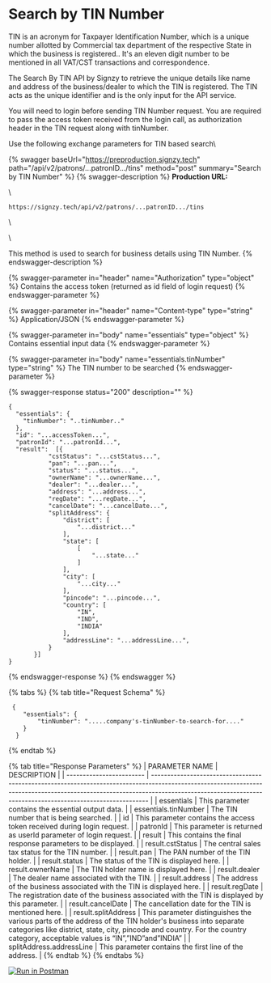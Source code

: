 # Search by TIN Number

TIN is an acronym for Taxpayer Identification Number, which is a unique number allotted by Commercial tax department of the respective State in which the business is registered.. It's an eleven digit number to be mentioned in all VAT/CST transactions and correspondence.&#x20;

The Search By TIN API by Signzy to retrieve the unique details like name and address of the business/dealer to which the TIN is registered. The TIN acts as the unique identifier and is the only input for the API service.

You will need to login before sending TIN Number request. You are required to pass the access token received from the login call, as authorization header in the TIN request along with tinNumber.

Use the following exchange parameters for TIN based search\


{% swagger baseUrl="https://preproduction.signzy.tech" path="/api/v2/patrons/...patronID.../tins" method="post" summary="Search by TIN Number" %}
{% swagger-description %}
**Production URL:**

\




`https://signzy.tech/api/v2/patrons/...patronID.../tins`



\




\


This method is used to search for business details using TIN Number.
{% endswagger-description %}

{% swagger-parameter in="header" name="Authorization" type="object" %}
Contains the access token (returned as id field of login request)
{% endswagger-parameter %}

{% swagger-parameter in="header" name="Content-type" type="string" %}
Application/JSON
{% endswagger-parameter %}

{% swagger-parameter in="body" name="essentials" type="object" %}
Contains essential input data
{% endswagger-parameter %}

{% swagger-parameter in="body" name="essentials.tinNumber" type="string" %}
The TIN number to be searched
{% endswagger-parameter %}

{% swagger-response status="200" description="" %}
```
{
  "essentials": {
    "tinNumber": "..tinNumber.."
  },
  "id": "...accessToken...",
  "patronId": "...patronId...",
  "result":  [{
           "cstStatus": "...cstStatus...",
           "pan": "...pan...",
           "status": "...status...",
           "ownerName": "...ownerName...",
           "dealer": "...dealer...",
           "address": "...address...",
           "regDate": "...regDate...",
           "cancelDate": "...cancelDate...",
           "splitAddress": {
               "district": [
                   "...district..."
               ],
               "state": [
                   [
                       "...state..."
                   ]
               ],
               "city": [
                   "...city..."
               ],
               "pincode": "...pincode...",
               "country": [
                   "IN",
                   "IND",
                   "INDIA"
               ],
               "addressLine": "...addressLine...",
           }
       }]
}
```
{% endswagger-response %}
{% endswagger %}

{% tabs %}
{% tab title="Request Schema" %}
```
 {
    "essentials": {
    	"tinNumber": ".....company's-tinNumber-to-search-for...."
    }
  }
```
{% endtab %}

{% tab title="Response Parameters" %}
| PARAMETER NAME           | DESCRIPTION                                                                                                                                                                                                                               |
| ------------------------ | ----------------------------------------------------------------------------------------------------------------------------------------------------------------------------------------------------------------------------------------- |
| essentials               | This parameter contains the essential output data.                                                                                                                                                                                        |
| essentials.tinNumber     | The TIN number that is being searched.                                                                                                                                                                                                    |
| id                       | This parameter contains the access token received during login request.                                                                                                                                                                   |
| patronId                 | This parameter is returned as userId parameter of login request.                                                                                                                                                                          |
| result                   | This contains the final response parameters to be displayed.                                                                                                                                                                              |
| result.cstStatus         | The central sales tax status for the TIN number.                                                                                                                                                                                          |
| result.pan               | The PAN number of the TIN holder.                                                                                                                                                                                                         |
| result.status            | The status of the TIN is displayed here.                                                                                                                                                                                                  |
| result.ownerName         | The TIN holder name is displayed here.                                                                                                                                                                                                    |
| result.dealer            | The dealer name associated with the TIN.                                                                                                                                                                                                  |
| result.address           | The address of the business associated with the TIN is displayed here.                                                                                                                                                                    |
| result.regDate           | The registration date of the business associated with the TIN is displayed by this parameter.                                                                                                                                             |
| result.cancelDate        | The cancellation date for the TIN is mentioned here.                                                                                                                                                                                      |
| result.splitAddress      | This parameter distinguishes the various parts of the address of the TIN holder's business into separate categories like district, state, city, pincode and country. For the country category, acceptable values  is “IN”,”IND”and”INDIA” |
| splitAddress.addressLine | This parameter contains the first line of the address.                                                                                                                                                                                    |
{% endtab %}
{% endtabs %}

&#x20;[![Run in Postman](https://run.pstmn.io/button.svg)](https://www.getpostman.com/run-collection/0369e7ba7056969a7ad1)
